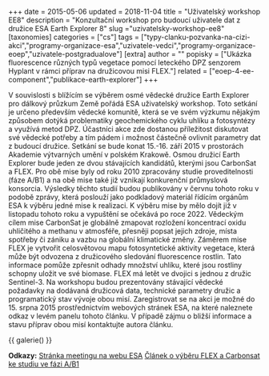 +++
date = 2015-05-06
updated = 2018-11-04
title = "Uživatelský workshop EE8"
description = "Konzultační workshop pro budoucí uživatele dat z družice ESA Earth Explorer 8"
slug ="uzivatelsky-workshop-ee8"
[taxonomies]
categories = ["cs"]
tags = ["typy-clanku-pozvanka-na-cizi-akci","programy-organizace-esa","uzivatele-vedci","programy-organizace-eoep","uzivatele-postgradualove"]
[extra]
author = ""
popisky = ["Ukázka fluorescence různých typů vegetace pomocí leteckého DPZ senzorem Hyplant v rámci příprav na družicovou misi FLEX."]
related = ["eoep-4-ee-component","publikace-earth-explorer"]
+++

V souvislosti s blížícím se výběrem osmé vědecké družice Earth Explorer pro dálkový průzkum Země pořádá ESA uživatelský workshop. Toto setkání je určeno především vědecké komunitě, která se ve svém výzkumu nějakým způsobem dotýká problematiky geochemického cyklu uhlíku a fotosyntézy a využívá metod DPZ. Účastníci akce zde dostanou příležitost diskutovat své vědecké potřeby a tím pádem i možnost částečně ovlivnit parametry dat z budoucí družice. Setkání se bude konat 15.-16. září 2015 v prostorách Akademie výtvarných umění v polském Krakowě. Osmou družicí Earth Explorer bude jeden ze dvou stávajících kandidátů, kterými jsou CarbonSat a FLEX. Pro obě mise byly od roku 2010 zpracovány studie proveditelnosti (fáze A/B1) a na obě mise také již vznikají konkurenční průmyslová konsorcia. Výsledky těchto studií budou publikovány v červnu tohoto roku v podobě zprávy, která poslouží jako podkladový materiál řídícím orgánům ESA k výběru jedné mise k realizaci. K výběru mise by mělo dojít již v listopadu tohoto roku a vypuštění se očekává po roce 2022. Vědeckým cílem mise CarbonSat je globálně zmapovat rozložení koncentrací oxidu uhličitého a methanu v atmosféře, přesněji popsat jejich zdroje, místa spotřeby či zániku a vazbu na globální klimatické změny. Záměrem mise FLEX je vytvořit celosvětovou mapu fotosyntetické aktivity vegetace, která může být odvozena z družicového sledování fluorescence rostlin. Tato informace pomůže zpřesnit odhady množství uhlíku, které jsou rostliny schopny uložit ve své biomase. FLEX má letět ve dvojici s jednou z družic Sentinel-3. Na workshopu budou prezentovány stávající vědecké požadavky na dodávaná družicová data, technické parametry družic a programatický stav vývoje obou misí. Zaregistrovat se na akci je možné do 15. srpna 2015 prostřednictvím webových stránek ESA, na které naleznete odkaz v levém panelu tohoto článku. V případě zájmu o bližší informace a stavu příprav obou misí kontaktujte autora článku.

{{ galerie() }}

**Odkazy:**
[Stránka meetingu na webu ESA]
[Článek o výběru FLEX a Carbonsat ke studiu ve fázi A/B1]

[Stránka meetingu na webu ESA]: http://congrexprojects.com/2015-events/15m24
[Článek o výběru FLEX a Carbonsat ke studiu ve fázi A/B1]: http://www.esa.int/Our_Activities/Observing_the_Earth/Two_new_Earth_observation_missions_chosen_for_further_study
